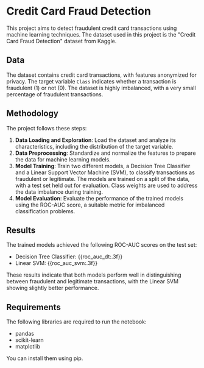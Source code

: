 # Credit Card Fraud Detection

This project aims to detect fraudulent credit card transactions using machine learning techniques. The dataset used in this project is the "Credit Card Fraud Detection" dataset from Kaggle.

## Data

The dataset contains credit card transactions, with features anonymized for privacy. The target variable `Class` indicates whether a transaction is fraudulent (1) or not (0). The dataset is highly imbalanced, with a very small percentage of fraudulent transactions.

## Methodology

The project follows these steps:

1. **Data Loading and Exploration**: Load the dataset and analyze its characteristics, including the distribution of the target variable.
2. **Data Preprocessing**: Standardize and normalize the features to prepare the data for machine learning models.
3. **Model Training**: Train two different models, a Decision Tree Classifier and a Linear Support Vector Machine (SVM), to classify transactions as fraudulent or legitimate. The models are trained on a split of the data, with a test set held out for evaluation. Class weights are used to address the data imbalance during training.
4. **Model Evaluation**: Evaluate the performance of the trained models using the ROC-AUC score, a suitable metric for imbalanced classification problems.

## Results

The trained models achieved the following ROC-AUC scores on the test set:

- Decision Tree Classifier: {{roc_auc_dt:.3f}}
- Linear SVM: {{roc_auc_svm:.3f}}

These results indicate that both models perform well in distinguishing between fraudulent and legitimate transactions, with the Linear SVM showing slightly better performance.

## Requirements

The following libraries are required to run the notebook:

- pandas
- scikit-learn
- matplotlib

You can install them using pip.

